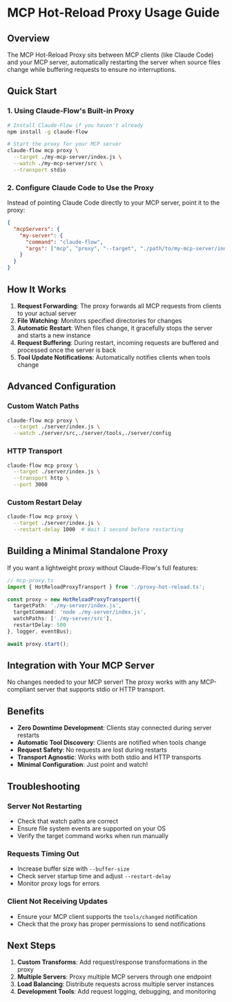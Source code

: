 # MCP Hot-Reload Proxy Usage Guide

## Overview
The MCP Hot-Reload Proxy sits between MCP clients (like Claude Code) and your MCP server, automatically restarting the server when source files change while buffering requests to ensure no interruptions.

## Quick Start

### 1. Using Claude-Flow's Built-in Proxy

```bash
# Install Claude-Flow if you haven't already
npm install -g claude-flow

# Start the proxy for your MCP server
claude-flow mcp proxy \
  --target ./my-mcp-server/index.js \
  --watch ./my-mcp-server/src \
  --transport stdio
```

### 2. Configure Claude Code to Use the Proxy

Instead of pointing Claude Code directly to your MCP server, point it to the proxy:

```json
{
  "mcpServers": {
    "my-server": {
      "command": "claude-flow",
      "args": ["mcp", "proxy", "--target", "./path/to/my-mcp-server/index.js"]
    }
  }
}
```

## How It Works

1. **Request Forwarding**: The proxy forwards all MCP requests from clients to your actual server
2. **File Watching**: Monitors specified directories for changes
3. **Automatic Restart**: When files change, it gracefully stops the server and starts a new instance
4. **Request Buffering**: During restart, incoming requests are buffered and processed once the server is back
5. **Tool Update Notifications**: Automatically notifies clients when tools change

## Advanced Configuration

### Custom Watch Paths
```bash
claude-flow mcp proxy \
  --target ./server/index.js \
  --watch ./server/src,./server/tools,./server/config
```

### HTTP Transport
```bash
claude-flow mcp proxy \
  --target ./server/index.js \
  --transport http \
  --port 3000
```

### Custom Restart Delay
```bash
claude-flow mcp proxy \
  --target ./server/index.js \
  --restart-delay 1000  # Wait 1 second before restarting
```

## Building a Minimal Standalone Proxy

If you want a lightweight proxy without Claude-Flow's full features:

```typescript
// mcp-proxy.ts
import { HotReloadProxyTransport } from './proxy-hot-reload.ts';

const proxy = new HotReloadProxyTransport({
  targetPath: './my-server/index.js',
  targetCommand: 'node ./my-server/index.js',
  watchPaths: ['./my-server/src'],
  restartDelay: 500
}, logger, eventBus);

await proxy.start();
```

## Integration with Your MCP Server

No changes needed to your MCP server! The proxy works with any MCP-compliant server that supports stdio or HTTP transport.

## Benefits

- **Zero Downtime Development**: Clients stay connected during server restarts
- **Automatic Tool Discovery**: Clients are notified when tools change
- **Request Safety**: No requests are lost during restarts
- **Transport Agnostic**: Works with both stdio and HTTP transports
- **Minimal Configuration**: Just point and watch!

## Troubleshooting

### Server Not Restarting
- Check that watch paths are correct
- Ensure file system events are supported on your OS
- Verify the target command works when run manually

### Requests Timing Out
- Increase buffer size with `--buffer-size`
- Check server startup time and adjust `--restart-delay`
- Monitor proxy logs for errors

### Client Not Receiving Updates
- Ensure your MCP client supports the `tools/changed` notification
- Check that the proxy has proper permissions to send notifications

## Next Steps

1. **Custom Transforms**: Add request/response transformations in the proxy
2. **Multiple Servers**: Proxy multiple MCP servers through one endpoint
3. **Load Balancing**: Distribute requests across multiple server instances
4. **Development Tools**: Add request logging, debugging, and monitoring